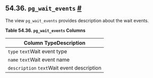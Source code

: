 ## 54.36. `pg_wait_events` [#](#VIEW-PG-WAIT-EVENTS)

The view `pg_wait_events` provides description about the wait events.

**Table 54.36. `pg_wait_events` Columns**

| Column TypeDescription                     |
| ------------------------------------------ |
| `type` `text`Wait event type               |
| `name` `text`Wait event name               |
| `description` `text`Wait event description |